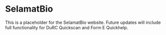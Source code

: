 # SelamatBio
This is a placeholder for the SelamatBio website. Future updates will include full functionality for DuRC Quickscan and Form E Quickhelp.

